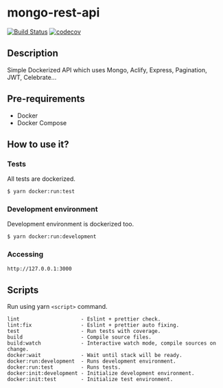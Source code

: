 # mongo-rest-api

[![Build Status](https://travis-ci.org/rimiti/mongo-rest-api.svg?branch=master)](https://travis-ci.org/rimiti/mongo-rest-api) [![codecov](https://codecov.io/gh/rimiti/mongo-rest-api/branch/master/graph/badge.svg)](https://codecov.io/gh/rimiti/mongo-rest-api)

## Description

Simple Dockerized API which uses Mongo, Aclify, Express, Pagination, JWT, Celebrate...

## Pre-requirements

- Docker
- Docker Compose

## How to use it?

### Tests

All tests are dockerized.

```sh
$ yarn docker:run:test
```

### Development environment

Development environment is dockerized too.

```sh
$ yarn docker:run:development
```

### Accessing

```sh
http://127.0.0.1:3000
```

## Scripts

Run using yarn `<script>` command.

    lint                    - Eslint + prettier check.
    lint:fix                - Eslint + prettier auto fixing.
    test                    - Run tests with coverage.
    build                   - Compile source files.
    build:watch             - Interactive watch mode, compile sources on change.
    docker:wait             - Wait until stack will be ready.
    docker:run:development  - Runs development environment.
    docker:run:test         - Runs tests.
    docker:init:development - Initialize development environment.
    docker:init:test        - Initialize test environment.
